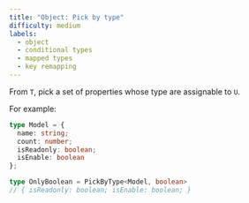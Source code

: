 ```yaml
---
title: "Object: Pick by type"
difficulty: medium
labels: 
  - object
  - conditional types
  - mapped types
  - key remapping
---
```

  From `T`, pick a set of properties whose type are assignable to `U`.

  For example:

  ```typescript
  type Model = {
    name: string;
    count: number;
    isReadonly: boolean;
    isEnable: boolean
  };

  type OnlyBoolean = PickByType<Model, boolean> 
  // { isReadonly: boolean; isEnable: boolean; }
  ```

